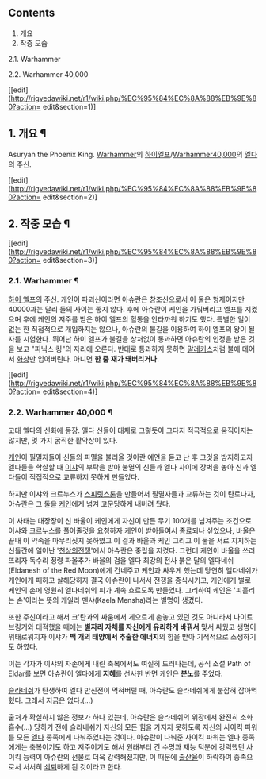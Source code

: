 ## Contents

    

1. 개요 
2. 작중 모습 
    

2.1. Warhammer

2.2. Warhammer 40,000

[[edit](http://rigvedawiki.net/r1/wiki.php/%EC%95%84%EC%8A%88%EB%9E%80?action=
edit&section=1)]

## 1. 개요 ¶

Asuryan the Phoenix King. [Warhammer](Warhammer.md)의 [하이엘프](%ED%95%98%EC%9D%B4%20%EC%97%98%ED%94%84.md)/[Warhammer40,000](Warhammer%2040%2C000.md)의 [엘다](%EC%97%98%EB%8B%A4.md)의 주신.

  

[[edit](http://rigvedawiki.net/r1/wiki.php/%EC%95%84%EC%8A%88%EB%9E%80?action=
edit&section=2)]

## 2. 작중 모습 ¶

[[edit](http://rigvedawiki.net/r1/wiki.php/%EC%95%84%EC%8A%88%EB%9E%80?action=
edit&section=3)]

### 2.1. Warhammer ¶

[하이 엘프](%ED%95%98%EC%9D%B4%20%EC%97%98%ED%94%84.md)의 주신. 케인이 파괴신이라면 아슈란은
창조신으로서 이 둘은 형제이지만 40000과는 달리 둘의 사이는 좋지 않다. 후에 아슈란이 케인을 가둬버리고 엘프를 지켰으며 후에 케인의
저주를 받은 하이 엘프의 혈통을 안타까워 하기도 했다. 특별한 일이 없는 한 직접적으로 개입하지는 않으나, 아슈란의 불길을 이용하여 하이
엘프의 왕이 될 자를 시험한다. 뛰어난 하이 엘프가 불길을 상처없이 통과하면 아슈란의 인정을 받은 것을 보고 "피닉스 킹"의 자리에 오른다.
반대로 통과하지 못하면 [말레키스](%EB%A7%90%EB%A0%88%ED%82%A4%EC%8A%A4.md)처럼 불에 데어서
[화상](%ED%99%94%EC%83%81.md)만 입어버린다. 아니면 **한 줌 재가 돼버리거나.**

  

[[edit](http://rigvedawiki.net/r1/wiki.php/%EC%95%84%EC%8A%88%EB%9E%80?action=
edit&section=4)]

### 2.2. Warhammer 40,000 ¶

고대 엘다의 신화에 등장. 엘다 신들이 대체로 그렇듯이 그다지 적극적으로 움직이지는 않지만, 몇 가지 굵직한 활약상이 있다.

  

[케인](%EC%BC%80%EC%9D%B8%28Warhammer%29.md)이 필멸자들이 신들의 파멸을 불러올 것이란 예언을 듣고 난
후 그것을 방지하고자 엘다들을 학살할 때 [이샤](%EC%9D%B4%EC%83%A4.md)의 부탁을 받아 불멸의 신들과 엘다 사이에
장벽을 놓아 신과 엘다들이 직접적으로 교류하지 못하게 만들었다.

  

하지만 이샤와 크르누스가 [스피릿스톤](%EC%8A%A4%ED%94%BC%EB%A6%BF%20%EC%8A%A4%ED%86%A4.md)을 만들어서 필멸자들과 교류하는
것이 탄로나자, 아슈란은 그 둘을 [케인](%EC%BC%80%EC%9D%B8%28Warhammer%29.md)에게 넘겨 고문당하게
내버려 뒀다.

  

이 사태는 대장장이 신 바울이 케인에게 자신이 만든 무기 100개를 넘겨주는 조건으로 이샤와 크르누스를 풀어줄것을 요청하자 케인이 받아들여서
종료되나 싶었으나, 바울은 끝내 이 약속을 마무리짓지 못하였고 이 결과 바울과 케인 그리고 이 둘을 서로 지지하는 신들간에 일어난 '[천상의전쟁](%EC%B2%9C%EC%83%81%EC%9D%98%20%EC%A0%84%EC%9F%81.md)'에서 아슈란은 중립을 지켰다.
그런데 케인이 바울을 쓰러뜨리자 독수리 정령 파올추가 바울의 검을 엘다 최강의 전사 붉은 달의 엘다네쉬(Eldanesh of the Red
Moon)에게 건네주고 케인과 싸우게 했는데 당연히 엘다네쉬가 케인에게 패하고 살해당하자 결국 아슈란이 나서서 전쟁을 종식시키고, 케인에게
벌로 케인의 손에 영원히 엘다네쉬의 피가 계속 흐르도록 만들었다. 그리하여 케인은 '피흘리는 손'이라는 뜻의 케일라 멘샤(Kaela
Mensha)라는 별명이 생겼다.

  

또한 주신이라고 해서 크'탄과의 싸움에서 게으르게 손놓고 있던 것도 아니라서 나이트브링거와 대적했을 때에는 **별자리 자체를 자신에게
유리하게 바꿔서** 맞서 싸웠고 생명이 위태로워지자 이샤가 **백 개의 태양에서 추출한 에너지**의 힘을 받아 기적적으로 소생하기도 하였다.

  

이는 각자가 이샤의 자손에게 내린 축복에서도 여실히 드러나는데, 공식 소설 Path of Eldar를 보면 아슈란이 엘다에게 **지혜**를
선사한 반면 케인은 **분노**를 주었다.

  

[슬라네쉬](%EC%8A%AC%EB%9D%BC%EB%84%A4%EC%89%AC.md)가 탄생하여 엘다 만신전이 먹혀버릴 때, 아슈란도
슬라네쉬에게 붙잡혀 잡아먹혔다. 그래서 지금은 없다.(…)

  

출처가 확실하지 않은 정보가 하나 있는데, 아슈란은 슬라네쉬의 위장에서 완전히 소화 흡수(…) 당하기 전에 슬라내쉬가 자신의 모든 힘을
가지지 못하도록 자신의 사이킥 파워를 모든 [엘다](%EC%97%98%EB%8B%A4.md) 종족에게 나눠주었다는 것이다. 아슈란이
나눠준 사이킥 파워는 엘다 종족에게는 축복이기도 하고 저주이기도 해서 원래부터 긴 수명과 재능 덕분에 강력했던 사이킥 능력이 아슈란의 선물로
더욱 강력해졌지만, 이 때문에 [출산율](%EC%B6%9C%EC%82%B0%EC%9C%A8.md)이 하락하여 종족으로서 서서히
[쇠퇴](%EC%87%A0%ED%87%B4.md)하게 된 것이라고 한다.

